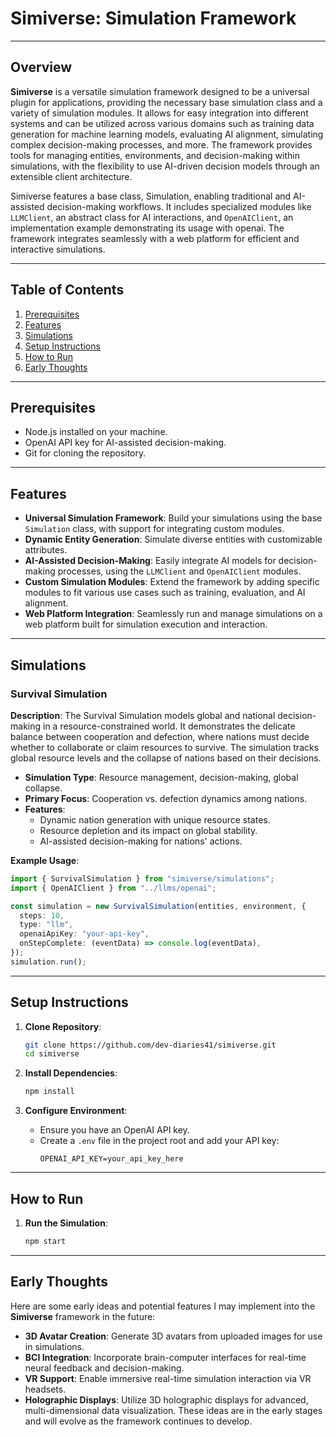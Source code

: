 # Simiverse: Simulation Framework

---

## Overview

**Simiverse** is a versatile simulation framework designed to be a universal plugin for applications, providing the necessary base simulation class and a variety of simulation modules. It allows for easy integration into different systems and can be utilized across various domains such as training data generation for machine learning models, evaluating AI alignment, simulating complex decision-making processes, and more. The framework provides tools for managing entities, environments, and decision-making within simulations, with the flexibility to use AI-driven decision models through an extensible client architecture.

Simiverse features a base class, Simulation, enabling traditional and AI-assisted decision-making workflows. It includes specialized modules like `LLMClient`, an abstract class for AI interactions, and `OpenAIClient`, an implementation example demonstrating its usage with openai. The framework integrates seamlessly with a web platform for efficient and interactive simulations.

---

## Table of Contents

1. [Prerequisites](#prerequisites)
2. [Features](#features)
3. [Simulations](#simulations)
4. [Setup Instructions](#setup-instructions)
5. [How to Run](#how-to-run)
6. [Early Thoughts](#early-thoughts)

---

## Prerequisites

- Node.js installed on your machine.  
- OpenAI API key for AI-assisted decision-making.  
- Git for cloning the repository.

---

## Features

- **Universal Simulation Framework**: Build your simulations using the base `Simulation` class, with support for integrating custom modules.
- **Dynamic Entity Generation**: Simulate diverse entities with customizable attributes.
- **AI-Assisted Decision-Making**: Easily integrate AI models for decision-making processes, using the `LLMClient` and `OpenAIClient` modules.
- **Custom Simulation Modules**: Extend the framework by adding specific modules to fit various use cases such as training, evaluation, and AI alignment.
- **Web Platform Integration**: Seamlessly run and manage simulations on a web platform built for simulation execution and interaction.

---

## Simulations

### Survival Simulation

**Description**: The Survival Simulation models global and national decision-making in a resource-constrained world. It demonstrates the delicate balance between cooperation and defection, where nations must decide whether to collaborate or claim resources to survive. The simulation tracks global resource levels and the collapse of nations based on their decisions.

- **Simulation Type**: Resource management, decision-making, global collapse.
- **Primary Focus**: Cooperation vs. defection dynamics among nations.
- **Features**:  
  - Dynamic nation generation with unique resource states.
  - Resource depletion and its impact on global stability.
  - AI-assisted decision-making for nations' actions.
  
**Example Usage**:

```typescript
import { SurvivalSimulation } from "simiverse/simulations";
import { OpenAIClient } from "../llms/openai";

const simulation = new SurvivalSimulation(entities, environment, {
  steps: 10,
  type: "llm",
  openaiApiKey: "your-api-key",
  onStepComplete: (eventData) => console.log(eventData),
});
simulation.run();
```

---

## Setup Instructions

1. **Clone Repository**:
   ```bash
   git clone https://github.com/dev-diaries41/simiverse.git
   cd simiverse
   ```

2. **Install Dependencies**:
   ```bash
   npm install
   ```

3. **Configure Environment**:
   - Ensure you have an OpenAI API key.
   - Create a `.env` file in the project root and add your API key:
     ```env
     OPENAI_API_KEY=your_api_key_here
     ```

---

## How to Run

1. **Run the Simulation**:
   ```bash
   npm start
   ```

---

## Early Thoughts

Here are some early ideas and potential features I may implement into the **Simiverse** framework in the future:

- **3D Avatar Creation**: Generate 3D avatars from uploaded images for use in simulations.  
- **BCI Integration**: Incorporate brain-computer interfaces for real-time neural feedback and decision-making.  
- **VR Support**: Enable immersive real-time simulation interaction via VR headsets.  
- **Holographic Displays**: Utilize 3D holographic displays for advanced, multi-dimensional data visualization.
These ideas are in the early stages and will evolve as the framework continues to develop.